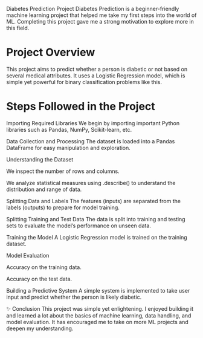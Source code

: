 Diabetes Prediction Project
Diabetes Prediction is a beginner-friendly machine learning project that helped me take my first steps into the world of ML. Completing this project gave me a strong motivation to explore more in this field.

# Project Overview
This project aims to predict whether a person is diabetic or not based on several medical attributes. It uses a Logistic Regression model, which is simple yet powerful for binary classification problems like this.

# Steps Followed in the Project
Importing Required Libraries
We begin by importing important Python libraries such as Pandas, NumPy, Scikit-learn, etc.

Data Collection and Processing
The dataset is loaded into a Pandas DataFrame for easy manipulation and exploration.

Understanding the Dataset

We inspect the number of rows and columns.

We analyze statistical measures using .describe() to understand the distribution and range of data.

Splitting Data and Labels
The features (inputs) are separated from the labels (outputs) to prepare for model training.

Splitting Training and Test Data
The data is split into training and testing sets to evaluate the model’s performance on unseen data.

Training the Model
A Logistic Regression model is trained on the training dataset.

Model Evaluation

Accuracy on the training data.

Accuracy on the test data.

Building a Predictive System
A simple system is implemented to take user input and predict whether the person is likely diabetic.

✨ Conclusion
This project was simple yet enlightening. I enjoyed building it and learned a lot about the basics of machine learning, data handling, and model evaluation. It has encouraged me to take on more ML projects and deepen my understanding.
